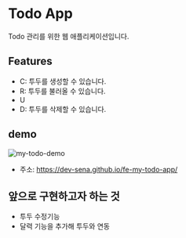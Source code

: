 # Todo App

Todo 관리를 위한 웹 애플리케이션입니다.

## Features
- C: 투두를 생성할 수 있습니다.
- R: 투두를 불러올 수 있습니다.
- U
- D: 투두를 삭제할 수 있습니다.


## demo
![my-todo-demo](https://user-images.githubusercontent.com/111357232/208041057-0d465fb6-2cae-4632-ae53-0e5f5bf79aef.gif)
- 주소: https://dev-sena.github.io/fe-my-todo-app/

## 앞으로 구현하고자 하는 것
- 투두 수정기능
- 달력 기능을 추가해 투두와 연동
